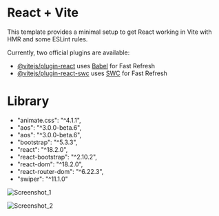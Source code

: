 # React + Vite

This template provides a minimal setup to get React working in Vite with HMR and some ESLint rules.

Currently, two official plugins are available:

- [@vitejs/plugin-react](https://github.com/vitejs/vite-plugin-react/blob/main/packages/plugin-react/README.md) uses [Babel](https://babeljs.io/) for Fast Refresh
- [@vitejs/plugin-react-swc](https://github.com/vitejs/vite-plugin-react-swc) uses [SWC](https://swc.rs/) for Fast Refresh

# Library
- "animate.css": "^4.1.1",
- "aos": "^3.0.0-beta.6",
- "aos": "^3.0.0-beta.6",
- "bootstrap": "^5.3.3",
- "react": "^18.2.0",
- "react-bootstrap": "^2.10.2",
- "react-dom": "^18.2.0",
- "react-router-dom": "^6.22.3",
- "swiper": "^11.1.0"

![Screenshot_1](https://github.com/rintwo512/landing-page-vite-reactjs/assets/59271775/5a0b0723-8286-4191-8b77-e693870e8a40)

![Screenshot_2](https://github.com/rintwo512/landing-page-vite-reactjs/assets/59271775/262f6388-3420-4a5b-bb46-c4f4fb35feee)
